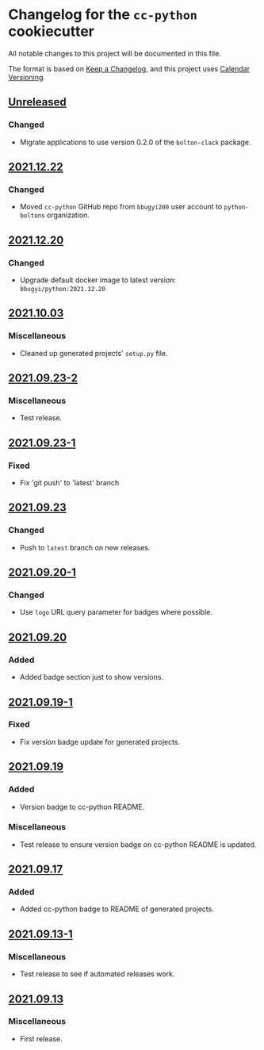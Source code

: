 # Changelog for the `cc-python` cookiecutter

All notable changes to this project will be documented in this file.

The format is based on [Keep a Changelog], and this project uses
[Calendar Versioning].

[Keep a Changelog]: https://keepachangelog.com/en/1.0.0/
[Calendar Versioning]: https://calver.org/

## [Unreleased](https://github.com/python-boltons/cc-python/compare/2021.12.22...HEAD)

### Changed

* Migrate applications to use version 0.2.0 of the `bolton-clack` package.

## [2021.12.22](https://github.com/python-boltons/cc-python/compare/2021.12.20...2021.12.22)

### Changed

* Moved `cc-python` GitHub repo from `bbugyi200` user account to `python-boltons` organization.

## [2021.12.20](https://github.com/python-boltons/cc-python/compare/2021.10.03...2021.12.20)

### Changed

* Upgrade default docker image to latest version: `bbugyi/python:2021.12.20`

## [2021.10.03](https://github.com/python-boltons/cc-python/compare/2021.09.23-2...2021.10.03)

### Miscellaneous

* Cleaned up generated projects' `setup.py` file.

## [2021.09.23-2](https://github.com/python-boltons/cc-python/compare/2021.09.23-1...2021.09.23-2)

### Miscellaneous

* Test release.

## [2021.09.23-1](https://github.com/python-boltons/cc-python/compare/2021.09.23...2021.09.23-1)

### Fixed

* Fix 'git push' to 'latest' branch

## [2021.09.23](https://github.com/python-boltons/cc-python/compare/2021.09.20-1...2021.09.23)

### Changed

* Push to `latest` branch on new releases.

## [2021.09.20-1](https://github.com/python-boltons/cc-python/compare/2021.09.20...2021.09.20-1)

### Changed

* Use `logo` URL query parameter for badges where possible.

## [2021.09.20](https://github.com/python-boltons/cc-python/compare/2021.09.19-1...2021.09.20)

### Added

* Added badge section just to show versions.

## [2021.09.19-1](https://github.com/python-boltons/cc-python/compare/2021.09.19...2021.09.19-1)

### Fixed

* Fix version badge update for generated projects.

## [2021.09.19](https://github.com/python-boltons/cc-python/compare/2021.09.17...2021.09.19)

### Added

* Version badge to cc-python README.

### Miscellaneous

* Test release to ensure version badge on cc-python README is updated.

## [2021.09.17](https://github.com/python-boltons/cc-python/compare/2021.09.13-1...2021.09.17)

### Added

* Added cc-python badge to README of generated projects.

## [2021.09.13-1](https://github.com/python-boltons/cc-python/compare/2021.09.13...2021.09.13-1)

### Miscellaneous

* Test release to see if automated releases work.

## [2021.09.13](https://github.com/python-boltons/cc-python/releases/tag/2021.09.13)

### Miscellaneous

* First release.
